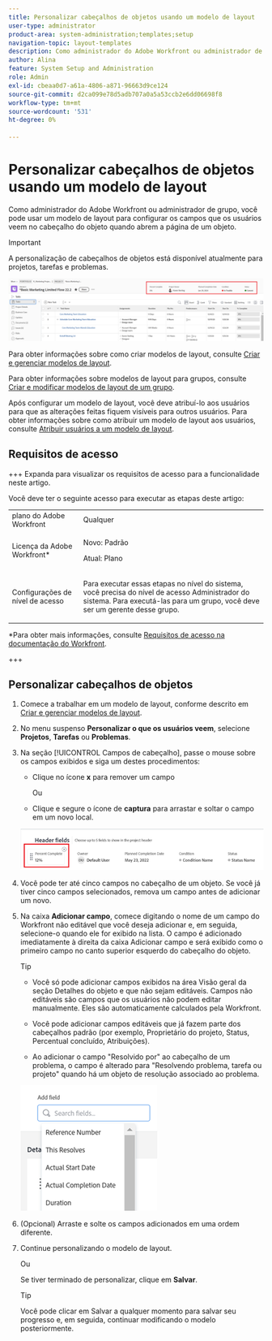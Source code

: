 ```yaml
---
title: Personalizar cabeçalhos de objetos usando um modelo de layout
user-type: administrator
product-area: system-administration;templates;setup
navigation-topic: layout-templates
description: Como administrador do Adobe Workfront ou administrador de grupo , você pode usar um modelo de layout para configurar os campos que os usuários veem no cabeçalho do objeto quando abrem a página de um objeto.
author: Alina
feature: System Setup and Administration
role: Admin
exl-id: cbeaa0d7-a61a-4806-a871-96663d9ce124
source-git-commit: d2ca099e78d5adb707a0a5a53ccb2e6dd06698f8
workflow-type: tm+mt
source-wordcount: '531'
ht-degree: 0%

---
```


# Personalizar cabeçalhos de objetos usando um modelo de layout

Como administrador do Adobe Workfront ou administrador de grupo, você pode usar um modelo de layout para configurar os campos que os usuários veem no cabeçalho do objeto quando abrem a página de um objeto.

>[!IMPORTANT]
>
>A personalização de cabeçalhos de objetos está disponível atualmente para projetos, tarefas e problemas.

![Campos do cabeçalho do objeto](assets/object-header-fields.png)

Para obter informações sobre como criar modelos de layout, consulte [Criar e gerenciar modelos de layout](../use-layout-templates/create-and-manage-layout-templates.md).

Para obter informações sobre modelos de layout para grupos, consulte [Criar e modificar modelos de layout de um grupo](../../../administration-and-setup/manage-groups/work-with-group-objects/create-and-modify-a-groups-layout-templates.md).

Após configurar um modelo de layout, você deve atribuí-lo aos usuários para que as alterações feitas fiquem visíveis para outros usuários. Para obter informações sobre como atribuir um modelo de layout aos usuários, consulte [Atribuir usuários a um modelo de layout](../use-layout-templates/assign-users-to-layout-template.md).

## Requisitos de acesso

+++ Expanda para visualizar os requisitos de acesso para a funcionalidade neste artigo.

Você deve ter o seguinte acesso para executar as etapas deste artigo:


<table style="table-layout:auto"> 
 <col> 
 <col> 
 <tbody> 
  <tr> 
   <td role="rowheader">plano do Adobe Workfront</td> 
   <td>Qualquer</td> 
  </tr> 
  <tr> 
   <td role="rowheader">Licença da Adobe Workfront*</td> 
   <td><p>Novo: Padrão</p>
  <p> Atual: Plano</p>
   </td> 
  </tr> 
  <tr> 
   <td role="rowheader">Configurações de nível de acesso</td> 
   <td> <p>Para executar essas etapas no nível do sistema, você precisa do nível de acesso Administrador do sistema.
Para executá-las para um grupo, você deve ser um gerente desse grupo.</p> </td> 
  </tr> 
 </tbody> 
</table>

*Para obter mais informações, consulte [Requisitos de acesso na documentação do Workfront](/help/quicksilver/administration-and-setup/add-users/access-levels-and-object-permissions/access-level-requirements-in-documentation.md).

+++

## Personalizar cabeçalhos de objetos

1. Comece a trabalhar em um modelo de layout, conforme descrito em [Criar e gerenciar modelos de layout](../../customize-workfront/use-layout-templates/create-and-manage-layout-templates.md).
1. No menu suspenso **Personalizar o que os usuários veem**, selecione **Projetos**, **Tarefas** ou **Problemas**.

   <!--when this will be possible for more than 3 objects, at production, make this more general: update the sentence above to say "select an object you want to customize in the Customize what users see drop-down menu). -->

1. Na seção [!UICONTROL Campos de cabeçalho], passe o mouse sobre os campos exibidos e siga um destes procedimentos:
   * Clique no ícone **x** para remover um campo

     Ou

   * Clique e segure o ícone de **captura** para arrastar e soltar o campo em um novo local.

   <!--(NOTE: make sure the default names of these fields have not changed; otherwise, update screen shot)-->

   ![Campos do cabeçalho do objeto ocultam e movem ícones](assets/object-header-field-x-and-grab-icons-in-lt.png)

1. Você pode ter até cinco campos no cabeçalho de um objeto.
Se você já tiver cinco campos selecionados, remova um campo antes de adicionar um novo.
1. Na caixa **Adicionar campo**, comece digitando o nome de um campo do Workfront não editável que você deseja adicionar e, em seguida, selecione-o quando ele for exibido na lista. O campo é adicionado imediatamente à direita da caixa Adicionar campo e será exibido como o primeiro campo no canto superior esquerdo do cabeçalho do objeto.

   >[!TIP]
   >
   >* Você só pode adicionar campos exibidos na área Visão geral da seção Detalhes do objeto e que não sejam editáveis. Campos não editáveis são campos que os usuários não podem editar manualmente. Eles são automaticamente calculados pela Workfront.
   >
   >* Você pode adicionar campos editáveis que já fazem parte dos cabeçalhos padrão (por exemplo, Proprietário do projeto, Status, Percentual concluído, Atribuições).
   >
   >* Ao adicionar o campo &quot;Resolvido por&quot; ao cabeçalho de um problema, o campo é alterado para &quot;Resolvendo problema, tarefa ou projeto&quot; quando há um objeto de resolução associado ao problema.


   ![Adicionar campo ao cabeçalho](assets/add-field-to-header-in-lt-list.png)


1. (Opcional) Arraste e solte os campos adicionados em uma ordem diferente.

1. Continue personalizando o modelo de layout.

   Ou

   Se tiver terminado de personalizar, clique em **Salvar**.

   >[!TIP]
   >
   >Você pode clicar em Salvar a qualquer momento para salvar seu progresso e, em seguida, continuar modificando o modelo posteriormente.

